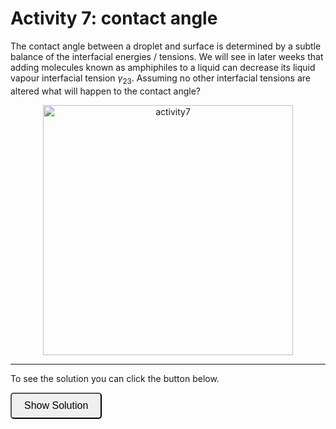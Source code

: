 # Activity 7: contact angle

<link rel="stylesheet" type="text/css" href="../customstyle.css">

The contact angle between a droplet and surface is determined by a subtle balance of the interfacial energies / tensions. We will see in later weeks that adding molecules known as amphiphiles to a liquid can decrease its liquid vapour interfacial tension ${\gamma}_{23}$. Assuming no other interfacial tensions are altered what will happen to the contact angle?

<div style="text-align: center;">
        <img src="imgs/7a.png" alt="activity7" width="400" height=auto>
    </div>


---------------------

To see the solution you can click the button below.

<button onclick="document.getElementById('solution').style.display='block'" style="border-radius: 5px; text-align: center; padding: 10px 20px; font-size: 16px;">
Show Solution
</button>
<div id="solution" style="display:none;">
In the lectures we derived the expression for the contact angle by balancing the horizontal interfacial tensions. The Young equation is given by:

$$\cos{\theta} = \frac{{\gamma}_13 - {\gamma}_12}{{\gamma}_23}$$

If ${\gamma}_23$ decreases $\cos{\theta}$ will increase 

<div style="text-align: center;">
        <img src="imgs/7b.png" alt="activity7" width="400" height=auto>
    </div>

If we consider what happens to $\theta$ it will decrease when the amphiphiles are added.
</div>
